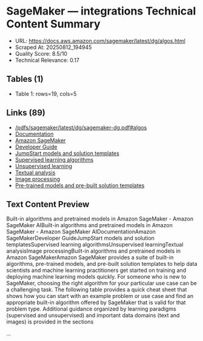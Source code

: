 # SageMaker — integrations Technical Content Summary

- URL: https://docs.aws.amazon.com/sagemaker/latest/dg/algos.html
- Scraped At: 20250812_194945
- Quality Score: 8.5/10
- Technical Relevance: 0.17

## Tables (1)
- Table 1: rows=19, cols=5

## Links (89)
- [/pdfs/sagemaker/latest/dg/sagemaker-dg.pdf#algos](/pdfs/sagemaker/latest/dg/sagemaker-dg.pdf#algos)
- [Documentation](/index.html)
- [Amazon SageMaker](/sagemaker/index.html)
- [Developer Guide](whatis.html)
- [JumpStart models and solution templates](#algorithms-built-in-jumpstart)
- [Supervised learning algorithms](#algorithms-built-in-supervised-learning)
- [Unsupervised
                learning](#algorithms-built-in-unsupervised-learning)
- [Textual analysis](#algorithms-built-in-text-analysis)
- [Image processing](#algorithms-built-in-image-processing)
- [Pre-trained models and
                            pre-built solution templates](https://docs.aws.amazon.com/sagemaker/latest/dg/studio-jumpstart.html)

## Text Content Preview

Built-in algorithms and pretrained models in Amazon SageMaker - Amazon SageMaker AIBuilt-in algorithms and pretrained models in Amazon SageMaker - Amazon SageMaker AIDocumentationAmazon SageMakerDeveloper GuideJumpStart models and solution templatesSupervised learning algorithmsUnsupervised
                learningTextual analysisImage processingBuilt-in algorithms and pretrained models in Amazon SageMakerAmazon SageMaker provides a suite of built-in algorithms, pre-trained models, and pre-built
        solution templates to help data scientists and machine learning practitioners get started on
        training and deploying machine learning models quickly. For someone who is new to SageMaker,
        choosing the right algorithm for your particular use case can be a challenging task. The
        following table provides a quick cheat sheet that shows how you can start with an example
        problem or use case and find an appropriate built-in algorithm offered by SageMaker that is valid
        for that problem type. Additional guidance organized by learning paradigms (supervised and
        unsupervised) and important data domains (text and images) is provided in the sections
  

…